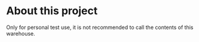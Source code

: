 # About this project
Only for personal test use, it is not recommended to call the contents of this warehouse.